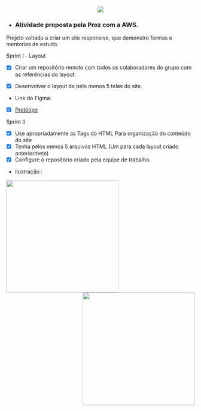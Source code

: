 <h1 align="center">
  <img  src="https://github.com/geovannemoreira/Projeto_educacao_de_qualidade/assets/88461178/5fd3c7f5-dc36-4ad2-bb06-453e41422437">
</h1>


- ### Atividade proposta pela Proz com a AWS.

Projeto voltado a criar um site responsivo, que demonstre formas e mentorias de estudo.

 Sprint l - Layout 

- [x] Criar um repositório remoto com todos os colaboradores
do grupo com as referências do layout.
- [x] Desenvolver o layout de pelo menos 5 telas do site.

  
- Link do Figma:
- [x] [Protótipo](https://www.figma.com/file/E2NIei5bsIaX9KrYFrC2iO/Educa%C3%A7%C3%A3oQualidade?type=design&node-id=0-1&mode=design&t=BtZD7wgZiQ6iZv7D-0)


 Sprint ll 


- [x] Use apropriadamente as Tags do HTML Para organização do conteúdo do site   
- [x] Tenha pelos menos 5 arquivos HTML (Um para cada layout criado anteriormete)    
- [x] Configure o repositório criado pela equipe de trabalho.    

 - Ilustração :

<div>
  <img align="left" width="300" src="https://github.com/geovannemoreira/Projeto_educacao_de_qualidade/assets/88461178/40d482b0-afaf-45f8-a863-56c62d22747f">     
  
 <img  align="right" width="300"  src="https://github.com/geovannemoreira/Projeto_educacao_de_qualidade/assets/88461178/a1d42ee0-836e-47ab-98fb-26a12031808e">
</div>
